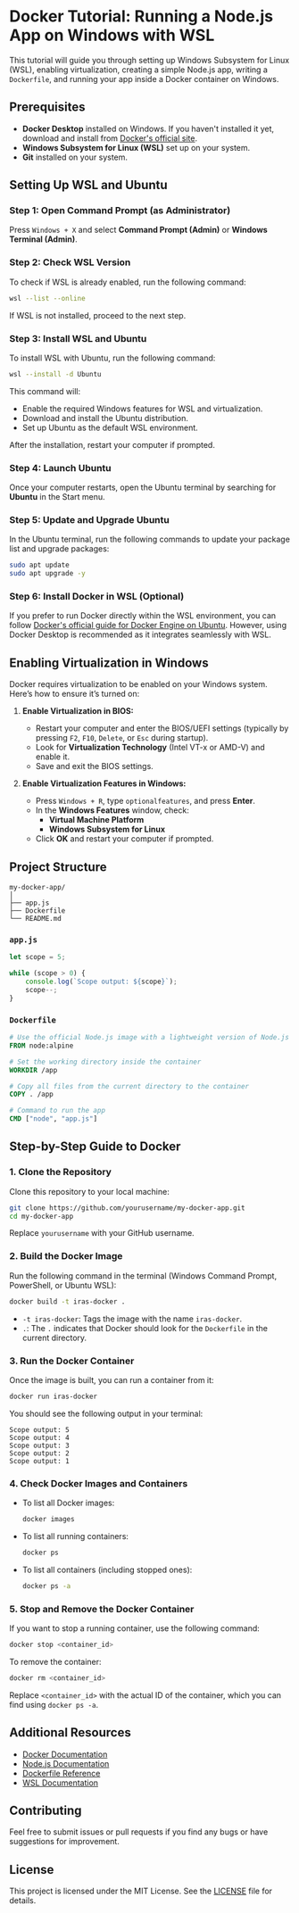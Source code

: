 # Docker Tutorial: Running a Node.js App on Windows with WSL

This tutorial will guide you through setting up Windows Subsystem for Linux (WSL), enabling virtualization, creating a simple Node.js app, writing a `Dockerfile`, and running your app inside a Docker container on Windows.

## Prerequisites

- **Docker Desktop** installed on Windows. If you haven't installed it yet, download and install from [Docker's official site](https://www.docker.com/products/docker-desktop).
- **Windows Subsystem for Linux (WSL)** set up on your system.
- **Git** installed on your system.

## Setting Up WSL and Ubuntu

### Step 1: Open Command Prompt (as Administrator)

Press `Windows + X` and select **Command Prompt (Admin)** or **Windows Terminal (Admin)**.

### Step 2: Check WSL Version

To check if WSL is already enabled, run the following command:

```bash
wsl --list --online
```

If WSL is not installed, proceed to the next step.

### Step 3: Install WSL and Ubuntu

To install WSL with Ubuntu, run the following command:

```bash
wsl --install -d Ubuntu
```

This command will:
- Enable the required Windows features for WSL and virtualization.
- Download and install the Ubuntu distribution.
- Set up Ubuntu as the default WSL environment.

After the installation, restart your computer if prompted.

### Step 4: Launch Ubuntu

Once your computer restarts, open the Ubuntu terminal by searching for **Ubuntu** in the Start menu.

### Step 5: Update and Upgrade Ubuntu

In the Ubuntu terminal, run the following commands to update your package list and upgrade packages:

```bash
sudo apt update
sudo apt upgrade -y
```

### Step 6: Install Docker in WSL (Optional)

If you prefer to run Docker directly within the WSL environment, you can follow [Docker's official guide for Docker Engine on Ubuntu](https://docs.docker.com/engine/install/ubuntu/). However, using Docker Desktop is recommended as it integrates seamlessly with WSL.

## Enabling Virtualization in Windows

Docker requires virtualization to be enabled on your Windows system. Here’s how to ensure it’s turned on:

1. **Enable Virtualization in BIOS:**
   - Restart your computer and enter the BIOS/UEFI settings (typically by pressing `F2`, `F10`, `Delete`, or `Esc` during startup).
   - Look for **Virtualization Technology** (Intel VT-x or AMD-V) and enable it.
   - Save and exit the BIOS settings.

2. **Enable Virtualization Features in Windows:**
   - Press `Windows + R`, type `optionalfeatures`, and press **Enter**.
   - In the **Windows Features** window, check:
     - **Virtual Machine Platform**
     - **Windows Subsystem for Linux**
   - Click **OK** and restart your computer if prompted.

## Project Structure

```plaintext
my-docker-app/
│
├── app.js
├── Dockerfile
└── README.md
```

### `app.js`

```javascript
let scope = 5;

while (scope > 0) {
    console.log(`Scope output: ${scope}`);
    scope--;
}
```

### `Dockerfile`

```dockerfile
# Use the official Node.js image with a lightweight version of Node.js
FROM node:alpine

# Set the working directory inside the container
WORKDIR /app

# Copy all files from the current directory to the container
COPY . /app

# Command to run the app
CMD ["node", "app.js"]
```

## Step-by-Step Guide to Docker

### 1. Clone the Repository

Clone this repository to your local machine:

```bash
git clone https://github.com/yourusername/my-docker-app.git
cd my-docker-app
```

Replace `yourusername` with your GitHub username.

### 2. Build the Docker Image

Run the following command in the terminal (Windows Command Prompt, PowerShell, or Ubuntu WSL):

```bash
docker build -t iras-docker .
```

- `-t iras-docker`: Tags the image with the name `iras-docker`.
- `.`: The `.` indicates that Docker should look for the `Dockerfile` in the current directory.

### 3. Run the Docker Container

Once the image is built, you can run a container from it:

```bash
docker run iras-docker
```

You should see the following output in your terminal:

```plaintext
Scope output: 5
Scope output: 4
Scope output: 3
Scope output: 2
Scope output: 1
```

### 4. Check Docker Images and Containers

- To list all Docker images:

  ```bash
  docker images
  ```

- To list all running containers:

  ```bash
  docker ps
  ```

- To list all containers (including stopped ones):

  ```bash
  docker ps -a
  ```

### 5. Stop and Remove the Docker Container

If you want to stop a running container, use the following command:

```bash
docker stop <container_id>
```

To remove the container:

```bash
docker rm <container_id>
```

Replace `<container_id>` with the actual ID of the container, which you can find using `docker ps -a`.

## Additional Resources

- [Docker Documentation](https://docs.docker.com/)
- [Node.js Documentation](https://nodejs.org/en/docs/)
- [Dockerfile Reference](https://docs.docker.com/engine/reference/builder/)
- [WSL Documentation](https://docs.microsoft.com/en-us/windows/wsl/)

## Contributing

Feel free to submit issues or pull requests if you find any bugs or have suggestions for improvement.

## License

This project is licensed under the MIT License. See the [LICENSE](LICENSE) file for details.

